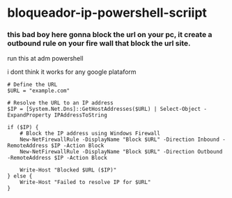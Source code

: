# bloqueador-ip-powershell-scriipt

### this bad boy here gonna block the url on your pc, it create a outbound rule on your fire wall that block the url site. 

run this at adm powershell

i dont think it works for any google plataform 


```shell
# Define the URL
$URL = "example.com"

# Resolve the URL to an IP address
$IP = [System.Net.Dns]::GetHostAddresses($URL) | Select-Object -ExpandProperty IPAddressToString

if ($IP) {
    # Block the IP address using Windows Firewall
    New-NetFirewallRule -DisplayName "Block $URL" -Direction Inbound -RemoteAddress $IP -Action Block
    New-NetFirewallRule -DisplayName "Block $URL" -Direction Outbound -RemoteAddress $IP -Action Block

    Write-Host "Blocked $URL ($IP)"
} else {
    Write-Host "Failed to resolve IP for $URL"
}

```
